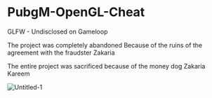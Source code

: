 # PubgM-OpenGL-Cheat
GLFW - Undisclosed on Gameloop


The project was completely abandoned
Because of the ruins of the agreement with the fraudster Zakaria



The entire project was sacrificed because of the money dog Zakaria Kareem

![Untitled-1](https://github.com/3xx/PubgM-OpenGL-Cheat/assets/25783105/7bd589c0-c834-4be3-a634-17d451a7d0c4)




